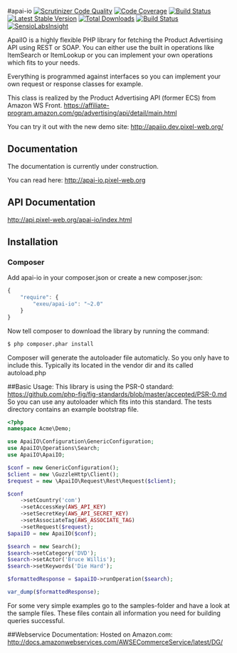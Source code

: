 #apai-io
[![Scrutinizer Code Quality](https://scrutinizer-ci.com/g/Exeu/apai-io/badges/quality-score.png?b=master)](https://scrutinizer-ci.com/g/Exeu/apai-io/?branch=master)
[![Code Coverage](https://scrutinizer-ci.com/g/Exeu/apai-io/badges/coverage.png?b=master)](https://scrutinizer-ci.com/g/Exeu/apai-io/?branch=master)
[![Build Status](https://scrutinizer-ci.com/g/Exeu/apai-io/badges/build.png?b=master)](https://scrutinizer-ci.com/g/Exeu/apai-io/build-status/master)
[![Latest Stable Version](https://poser.pugx.org/exeu/apai-io/v/stable.svg)](https://packagist.org/packages/exeu/apai-io) [![Total Downloads](https://poser.pugx.org/exeu/apai-io/downloads.svg)](https://packagist.org/packages/exeu/apai-io)
[![Build Status](https://travis-ci.org/Exeu/apai-io.png?branch=master)](https://travis-ci.org/Exeu/apai-io)
[![SensioLabsInsight](https://insight.sensiolabs.com/projects/9b802be9-541d-4008-b56c-9c9f5baece8b/mini.png)](https://insight.sensiolabs.com/projects/9b802be9-541d-4008-b56c-9c9f5baece8b)

ApaiIO is a highly flexible PHP library for fetching the Product Advertising API using REST or SOAP.
You can either use the built in operations like ItemSearch or ItemLookup or you can implement your own operations which fits to your needs.

Everything is programmed against interfaces so you can implement your own request or response classes for example.

This class is realized by the Product Advertising API (former ECS) from Amazon WS Front. https://affiliate-program.amazon.com/gp/advertising/api/detail/main.html

You can try it out with the new demo site: http://apaiio.dev.pixel-web.org/

## Documentation

The documentation is currently under construction.

You can read here: http://apai-io.pixel-web.org

## API Documentation

http://api.pixel-web.org/apai-io/index.html

## Installation

### Composer

Add apai-io in your composer.json or create a new composer.json:

```js
{
    "require": {
        "exeu/apai-io": "~2.0"
    }
}
```

Now tell composer to download the library by running the command:

``` bash
$ php composer.phar install
```

Composer will generate the autoloader file automaticly. So you only have to include this.
Typically its located in the vendor dir and its called autoload.php

##Basic Usage:
This library is using the PSR-0 standard: https://github.com/php-fig/fig-standards/blob/master/accepted/PSR-0.md
So you can use any autoloader which fits into this standard.
The tests directory contains an example bootstrap file.

``` php
<?php
namespace Acme\Demo;

use ApaiIO\Configuration\GenericConfiguration;
use ApaiIO\Operations\Search;
use ApaiIO\ApaiIO;

$conf = new GenericConfiguration();
$client = new \GuzzleHttp\Client();
$request = new \ApaiIO\Request\Rest\Request($client);

$conf
    ->setCountry('com')
    ->setAccessKey(AWS_API_KEY)
    ->setSecretKey(AWS_API_SECRET_KEY)
    ->setAssociateTag(AWS_ASSOCIATE_TAG)
    ->setRequest($request);
$apaiIO = new ApaiIO($conf);

$search = new Search();
$search->setCategory('DVD');
$search->setActor('Bruce Willis');
$search->setKeywords('Die Hard');

$formattedResponse = $apaiIO->runOperation($search);

var_dump($formattedResponse);
```

For some very simple examples go to the samples-folder and have a look at the sample files.
These files contain all information you need for building queries successful.

##Webservice Documentation:
Hosted on Amazon.com:
http://docs.amazonwebservices.com/AWSECommerceService/latest/DG/
